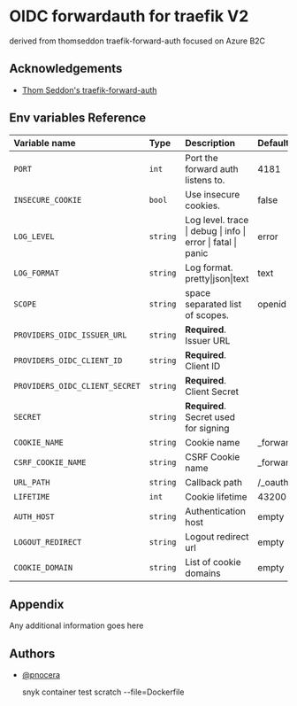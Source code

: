 
# OIDC forwardauth for traefik V2

derived from thomseddon traefik-forward-auth focused on Azure B2C


## Acknowledgements

 - [Thom Seddon's traefik-forward-auth](https://github.com/thomseddon/traefik-forward-auth)

  
## Env variables Reference


| Variable name | Type     | Description                | Default   |
| :-------- | :------- | :------------------------- | :------- |
| `PORT` | `int` | Port the forward auth listens to. | 4181 |
| `INSECURE_COOKIE` | `bool` | Use insecure cookies. | false |
| `LOG_LEVEL` | `string` | Log level. trace \| debug \| info \| error \| fatal \| panic  | error |
| `LOG_FORMAT` | `string` | Log format. pretty\|json\|text  | text |
| `SCOPE` | `string` | space separated list of scopes. | openid profile |
| `PROVIDERS_OIDC_ISSUER_URL` | `string` | **Required**. Issuer URL | |
| `PROVIDERS_OIDC_CLIENT_ID` | `string` | **Required**. Client ID | |
| `PROVIDERS_OIDC_CLIENT_SECRET` | `string` | **Required**. Client Secret | |
| `SECRET` | `string` | **Required**. Secret used for signing | |
| `COOKIE_NAME` | `string` | Cookie name | _forward_auth |
| `CSRF_COOKIE_NAME` | `string` | CSRF Cookie name | _forward_auth_csrf |
| `URL_PATH` | `string` | Callback path | /_oauth |
| `LIFETIME` | `int` | Cookie lifetime | 43200 |
| `AUTH_HOST` | `string` | Authentication host | empty |
| `LOGOUT_REDIRECT` | `string` | Logout redirect url | empty |
| `COOKIE_DOMAIN` | `string` | List of cookie domains | empty |

  
## Appendix

Any additional information goes here

  
## Authors

- [@pnocera](https://www.github.com/pnocera)

  snyk container test scratch --file=Dockerfile